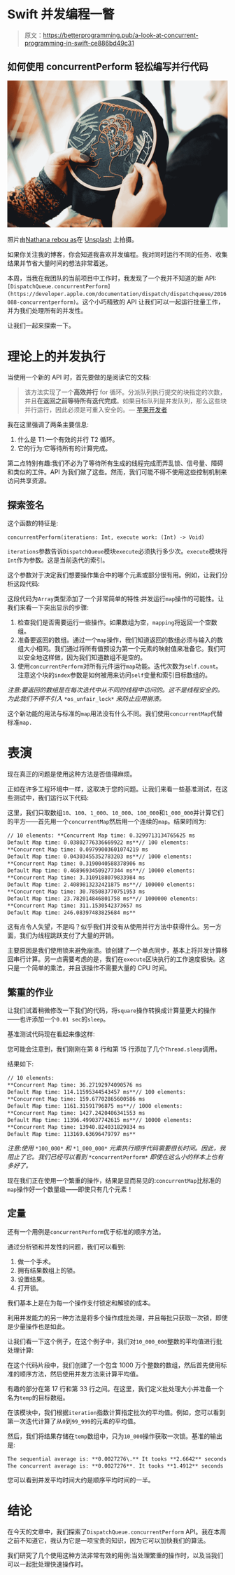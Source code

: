 # Swift 并发编程一瞥

> 原文：<https://betterprogramming.pub/a-look-at-concurrent-programming-in-swift-ce886bd49c31>

## 如何使用 concurrentPerform 轻松编写并行代码

![](img/c7bbec173c50c854cce06fbceec224ab.png)

照片由[Nathana rebou as](https://unsplash.com/@nathanareboucas?utm_source=medium&utm_medium=referral)在 [Unsplash](https://unsplash.com?utm_source=medium&utm_medium=referral) 上拍摄。

如果你关注我的博客，你会知道我喜欢并发编程。我对同时运行不同的任务、收集结果并节省大量时间的想法非常着迷。

本周，当我在我团队的当前项目中工作时，我发现了一个我并不知道的新 API:`[DispatchQueue.concurrentPerform](https://developer.apple.com/documentation/dispatch/dispatchqueue/2016088-concurrentperform)`。这个小巧精致的 API 让我们可以一起运行批量工作，并为我们处理所有的并发性。

让我们一起来探索一下。

# 理论上的并发执行

当使用一个新的 API 时，首先要做的是阅读它的文档:

> 该方法实现了一个**高效并行** for 循环。分派队列执行提交的块指定的次数，并且**在返回之前等待所有迭代完成**。如果目标队列是并发队列，那么这些块并行运行，因此必须是可重入安全的。— [苹果开发者](https://developer.apple.com/documentation/dispatch/dispatchqueue/2016088-concurrentperform)

我在这里强调了两条主要信息:

1.  什么是 T1:一个有效的并行 T2 循环。
2.  它的行为:它等待所有的计算完成。

第二点特别有趣:我们不必为了等待所有生成的线程完成而弄乱锁、信号量、障碍和类似的工件。API 为我们做了这些。然而，我们可能不得不使用这些控制机制来访问共享资源。

## 探索签名

这个函数的特征是:

```
concurrentPerform(iterations: Int, execute work: (Int) -> Void)
```

`iterations`参数告诉`DispatchQueue`模块`execute`必须执行多少次。`execute`模块将`Int`作为参数。这是当前迭代的索引。

这个参数对于决定我们想要操作集合中的哪个元素或部分很有用。例如，让我们分析这段代码:

这段代码为`Array`类型添加了一个非常简单的特性:并发运行`map`操作的可能性。让我们来看一下突出显示的步骤:

1.  检查我们是否需要运行一些操作。如果数组为空，`mapping`将返回一个空数组。
2.  准备要返回的数组。通过一个`map`操作，我们知道返回的数组必须与输入的数组大小相同。我们通过将所有值预设为第一个元素的映射值来准备它。我们可以安全地这样做，因为我们知道数组不是空的。
3.  使用`concurrentPerform`对所有元件运行`map`功能。迭代次数为`self.count`。注意这个块的`index`参数是如何被用来访问`self`变量和索引目标数组的。

*注意:要返回的数组是在每次迭代中从不同的线程中访问的。这不是线程安全的。为此我们不得不引入* `*os_unfair_lock*` *来防止应用崩溃。*

这个新功能的用法与标准的`map`用法没有什么不同。我们使用`concurrentMap`代替标准`map.`

# 表演

现在真正的问题是使用这种方法是否值得麻烦。

正如在许多工程环境中一样，这取决于您的问题。让我们来看一些基准测试，在这些测试中，我们运行以下代码:

这里，我们只取数组`10`、`100`、`1_000`、`10_000`、`100_000`和`1_000_000`并计算它们的平方——首先用一个`concurrentMap`然后用一个连续的`map`。结果时间为:

```
// 10 elements: **Concurrent Map time: 0.3299713134765625 ms
Default Map time: 0.03802776336669922 ms**// 100 elements:
**Concurrent Map time: 0.09799003601074219 ms
Default Map time: 0.04303455352783203 ms**// 1000 elements:
**Concurrent Map time: 0.3190040588378906 ms
Default Map time: 0.46896934509277344 ms**// 10000 elements:
**Concurrent Map time: 3.3109188079833984 ms
Default Map time: 2.4089813232421875 ms**// 100000 elements:
**Concurrent Map time: 30.785083770751953 ms
Default Map time: 23.782014846801758 ms**// 1000000 elements:
**Concurrent Map time: 311.1530542373657 ms
Default Map time: 246.08397483825684 ms**
```

这有点令人失望，不是吗？似乎我们并没有从使用并行方法中获得什么。另一方面，我们为线程跳跃支付了大量的开销。

主要原因是我们使用锁来避免崩溃。锁创建了一个单点同步，基本上将并发计算移回串行计算。另一点需要考虑的是，我们在`execute`区块执行的工作速度极快。这只是一个简单的乘法，并且该操作不需要大量的 CPU 时间。

## 繁重的作业

让我们试着稍微修改一下我们的代码，将`square`操作转换成计算量更大的操作——也许添加一个`0.01 sec`的`sleep`。

基准测试代码现在看起来像这样:

您可能会注意到，我们刚刚在第 8 行和第 15 行添加了几个`Thread.sleep`调用。

结果如下:

```
// 10 elements:
**Concurrent Map time: 36.27192974090576 ms
Default Map time: 114.11595344543457 ms**// 100 elements:
**Concurrent Map time: 159.67702865600586 ms
Default Map time: 1161.31591796875 ms**// 1000 elements:
**Concurrent Map time: 1427.2420406341553 ms
Default Map time: 11396.499037742615 ms**// 10000 elements:
**Concurrent Map time: 13940.824031829834 ms
Default Map time: 113169.63696479797 ms**
```

*注意:使用* `*100_000*` *和* `*1_000_000*` *元素执行顺序代码需要很长时间。因此，我阻止了它。我们已经可以看到* `*concurrentPerform*` *即使在这么小的样本上也有多好了。*

现在我们正在使用一个繁重的操作，结果是显而易见的:`concurrentMap`比标准的`map`操作好一个数量级——即使只有几个元素！

## 定量

还有一个用例是`concurrentPerform`优于标准的顺序方法。

通过分析锁和并发性的问题，我们可以看到:

1.  做一个手术。
2.  拥有结果数组上的锁。
3.  设置结果。
4.  打开锁。

我们基本上是在为每一个操作支付锁定和解锁的成本。

利用并发能力的另一种方法是将多个操作成批处理，并且每批只获取一次锁，即使是少量操作也是如此。

让我们看一下这个例子，在这个例子中，我们对`10_000_000`整数的平均值进行批处理计算:

在这个代码片段中，我们创建了一个包含 1000 万个整数的数组，然后首先使用标准的顺序方法，然后使用并发方法来计算平均值。

有趣的部分在第 17 行和第 33 行之间。在这里，我们定义批处理大小并准备一个名为`temp`的目标数组。

在该模块中，我们根据`iteration`指数计算指定批次的平均值。例如，您可以看到第一次迭代计算了从`0`到`99_999`的元素的平均值。

然后，我们将结果存储在`temp`数组中，只为`10_000`操作获取一次锁。基准的输出是:

```
The sequential average is: **0.0027276\.** It tooks **2.6642** seconds
The concurrent average is: **0.0027276**. It tooks **1.4912** seconds
```

您可以看到并发平均时间大约是顺序平均时间的一半。

# 结论

在今天的文章中，我们探索了`DispatchQueue.concurrentPerform` API。我在本周之前不知道它，我认为它是一项宝贵的知识，因为它可以加快我们的算法。

我们研究了几个使用这种方法非常有效的用例:当处理繁重的操作时，以及当我们可以一起批处理快速操作时。